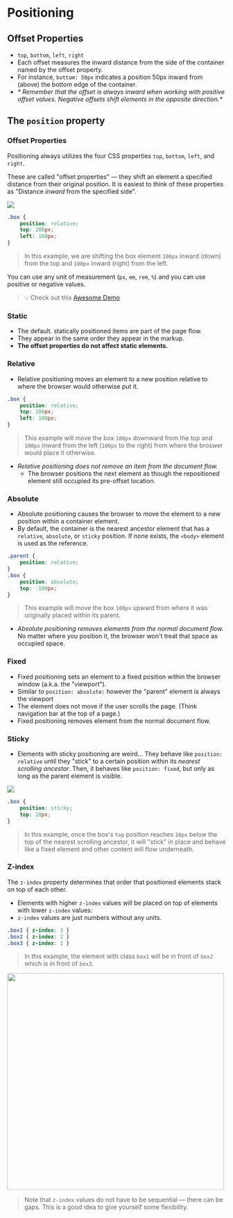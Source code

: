 # Positioning
## Offset Properties
* `top`, `bottom`, `left`, `right`
* Each offset measures the inward distance from the side of the container named by the offset property. 
* For instance, `bottom: 50px` indicates a position 50px inward from (above) the bottom edge of the container. 
* _* Remember that the offset is always inward when working with positive offset values. Negative offsets shift elements in the opposite direction.*_

## The `position` property

### Offset Properties

Positioning always utilizes the four CSS properties `top`, `bottom`, `left`, and `right`. 

These are called "offset properties" — they shift an element a specified distance from their original position. It is easiest to think of these properties as "Distance _inward_ from the specified side". 

<img src="https://docs.google.com/drawings/d/e/2PACX-1vSYLzZv9pmKiok87Gs9_dsYUc94wbSOa48Tl1MHsgQKrNAjlCOU-YjOq9X4aqdRi8QOIdeoYZOwuQj9/pub?w=344&amp;h=352">

```css
.box {
    position: relative;
    top: 100px;
    left: 100px;
}
``` 
> In this example, we are shifting the box element `100px` inward (down) from the top and `100px` inward (right) from the left.

You can use any unit of measurement (`px`, `em`, `rem`, `%`) and you can use positive or negative values.

> 💡 Check out this [Awesome Demo](https://developer.mozilla.org/en-US/docs/Web/CSS/position)

### Static
* The default. statically positioned items are part of the page flow. 
* They appear in the same order they appear in the markup. 
* **The offset properties do not affect static elements.**

### Relative
* Relative positioning moves an element to a new position relative to where the browser would otherwise put it. 

```css
.box {
    position: relative;
    top: 100px;
    left: 100px;
}
```
> This example will move the box `100px` downward from the top and `100px` inward from the left (`100px` to the right) from where the broswer would place it otherwise.

* *Relative positioning does not remove an item from the document flow.* 
  * The browser positions the next element as though the repositioned element still occupied its pre-offset location.

### Absolute
* Absolute positioning causes the browser to move the element to a new position within a container element.
* By default, the container is the nearest ancestor element that has a `relative`, `absolute`, or `sticky` position. If none exists, the `<body>` element is used as the reference.

```css
.parent {
    position: relative;
}
.box {
    position: absolute;
    top: -100px;
}
```
> This example will move the box `100px` upward from where it was originally placed within its parent.

* *Absolute positioning removes elements from the normal document flow.* No matter where you position it, the browser won't treat that space as occupied space.

### Fixed
* Fixed positioning sets an element to a fixed position within the browser window (a.k.a. the "viewport"). 
* Similar to `position: absolute:` however the "parent" element is always the viewport
* The element does not move if the user scrolls the page. (Think navigation bar at the top of a page.)
* Fixed positioning removes element from the normal document flow.

### Sticky
* Elements with sticky positioning are weird... They behave like `position: relative` until they "stick" to a certain position within its _nearest scrolling ancestor_. Then, it behaves like `position: fixed`, but only as long as the parent element is visible.

![](https://github.com/The-Marcy-Lab-School/Fall-2022-Curriculum-BMC/blob/main/se-unit-1/lesson-2-boxmodel_layout/images/position-sticky.gif?raw=true)

```css
.box {
    position: sticky;
    top: 10px;
}
```
> In this example, once the box's `top` position reaches `10px` below the top of the nearest scrolling ancestor, it will "stick" in place and behave like a fixed element and other content will flow underneath.

### Z-index

The `z-index` property determines that order that positioned elements stack on top of each other.

* Elements with higher `z-index` values will be placed on top of elements with lower `z-index` values:
* `z-index` values are just numbers without any units.

```css
.box1 { z-index: 3 }
.box2 { z-index: 2 }
.box3 { z-index: 1 }
```
> In this example, the element with class `box1` will be in front of `box2` which is in front of `box3`. 

<img src="https://github.com/The-Marcy-Lab-School/Fall-2022-Curriculum-BMC/blob/main/se-unit-1/lesson-2-boxmodel_layout/images/z-index.png?raw=true" width="500px" />

> Note that `z-index` values do not have to be sequential — there can be gaps. This is a good idea to give yourself some flexibility.
